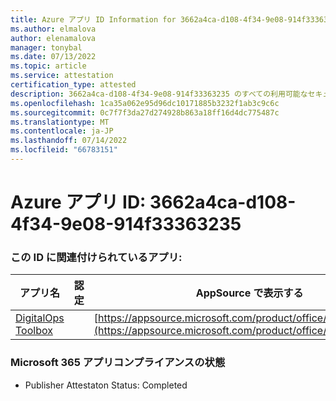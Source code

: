```yaml
---
title: Azure アプリ ID Information for 3662a4ca-d108-4f34-9e08-914f33363235
ms.author: elmalova
author: elenamalova
manager: tonybal
ms.date: 07/13/2022
ms.topic: article
ms.service: attestation
certification_type: attested
description: 3662a4ca-d108-4f34-9e08-914f33363235 のすべての利用可能なセキュリティとコンプライアンス情報。
ms.openlocfilehash: 1ca35a062e95d96dc10171885b3232f1ab3c9c6c
ms.sourcegitcommit: 0c7f7f3da27d274928b863a18ff16d4dc775487c
ms.translationtype: MT
ms.contentlocale: ja-JP
ms.lasthandoff: 07/14/2022
ms.locfileid: "66783151"
---
```

# <a name="azure-app-id-3662a4ca-d108-4f34-9e08-914f33363235"></a>Azure アプリ ID: 3662a4ca-d108-4f34-9e08-914f33363235


### <a name="apps-associated-with-this-id"></a>この ID に関連付けられているアプリ:
| **アプリ名** | **認定** | **AppSource で表示する** |
|--------------|---------------|-----------------------|
| [DigitalOps Toolbox](../forward/WA200003934.md) |  | [https://appsource.microsoft.com/product/office/WA200003934](https://appsource.microsoft.com/product/office/WA200003934) |

### <a name="microsoft-365-app-compliance-status"></a>Microsoft 365 アプリコンプライアンスの状態
- Publisher Attestaton Status: Completed
